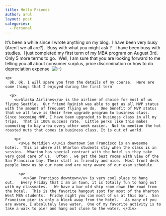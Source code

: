 ```yaml
---
title: Hello Friends
author: arul
layout: post
categories:
  - Personal
---
```

<div id="msgcns!A7680953F5FDC114!499" class="bvMsg">
  <p>
    It&#8217;s been a while since I wrote anything on my blog.  I have been very busy (Aren&#8217;t we all are?).  Busy with what you might ask ?   I have been busy with  studies.  I just completed my first term of my MBA program on August 3rd.  Only 5 more terms to go.  Well, I am sure that you are looking forward to me telling you all about consumer surplus, price discrimination or how to do depreciation expense  <img src="http://i0.wp.com/arulweb.com/wp-includes/images/smilies/icon_smile.gif?w=696" alt=":-)" class="wp-smiley" data-recalc-dims="1" /> 
    
    <p>
      Ok, Ok, I will spare you from the details of my course.  Here are some things that I enjoyed during the first term 
      
      <p>
        <u>Alaska Airlines</u> is the airline of choice for most of us flying Seattle.  Our friend Rajnish was able to get us all MVP status with the amount of frequent flying we do.  One benefit of MVP status that we all love is their free upgrade program to business class.  Since becoming MVP, I have been upgraded to business class in all my trips.  That is 100% success rate.  Little perks like this makes commuting to bay area every other week easier.  Not to mention the hot roasted nuts that comes in business class. It is out of world. 
        
        <p>
          <u>Le Meridien </u>is downtown San Francisco is an awesome hotel.  This is where all Wharton students stay when the class is in session.  Wharton has special contract with the hotel so they take very good care of us.  Often , we get the best rooms with view of the San Francisco bay. Their staff is friendly and nice.  Most front desk people know us by our name and are very aware of our exam schedule. 
          
          <p>
            <u>San Francisco downtown</u> is very cool place to hang out.   Every Friday that I am in town, it is totally fun to hang out with my classmates.   We have a bar old ship room down the road from the hotel.  This is the favorite hangout spot for most of the Wharton West MBA students.  Friday night you can most of us at this bar.  San Francisco pier is only a block away from the hotel.   As many of you are aware, I absolutely love water.  One of my favorite activity is to take a walk to pier and hang out close to the water. </div>

